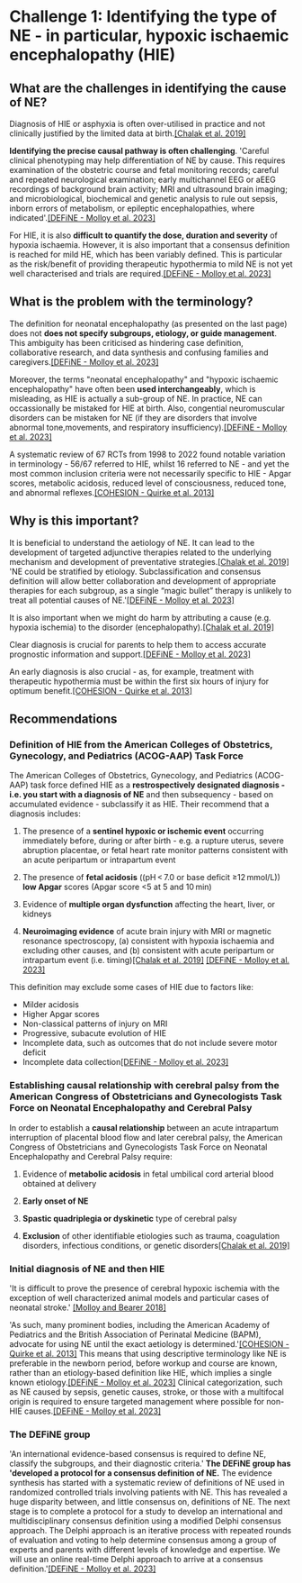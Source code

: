 # Challenge 1: Identifying the type of NE - in particular, hypoxic ischaemic encephalopathy (HIE)

## What are the challenges in identifying the cause of NE?

Diagnosis of HIE or asphyxia is often over-utilised in practice and not clinically justified by the limited data at birth.[[Chalak et al. 2019]](https://doi.org/10.1038/s41390-019-0547-9)

**Identifying the precise causal pathway is often challenging**. 'Careful clinical phenotyping may help differentiation of NE by cause. This requires examination of the obstetric course and fetal monitoring records; careful and repeated neurological examination; early multichannel EEG or aEEG recordings of background brain activity; MRI and ultrasound brain imaging; and microbiological, biochemical and genetic analysis to rule out sepsis, inborn errors of metabolism, or epileptic encephalopathies, where indicated'.[[DEFiNE - Molloy et al. 2023]](https://doi.org/10.1038/s41390-023-02775-z)

For HIE, it is also **difficult to quantify the dose, duration and severity** of hypoxia ischaemia. However, it is also important that a consensus definition is reached for mild HE, which has been variably defined. This is particular as the risk/benefit of providing therapeutic hypothermia to mild NE is not yet well characterised and trials are required.[[DEFiNE - Molloy et al. 2023]](https://doi.org/10.1038/s41390-023-02775-z)

## What is the problem with the terminology?

The definition for neonatal encephalopathy (as presented on the last page) does not **does not specify subgroups, etiology, or guide management**. This ambiguity has been criticised as hindering case definition, collaborative research, and data synthesis and confusing families and caregivers.[[DEFiNE - Molloy et al. 2023]](https://doi.org/10.1038/s41390-023-02775-z)

Moreover, the terms "neonatal encephalopathy" and "hypoxic ischaemic encephalopathy" have often been **used interchangeably**, which is misleading, as HIE is actually a sub-group of NE. In practice, NE can occassionally be mistaked for HIE at birth. Also, congential neuromuscular disorders can be mistaken for NE (if they are disorders that involve abnormal tone,movements, and respiratory insufficiency).[[DEFiNE - Molloy et al. 2023]](https://doi.org/10.1038/s41390-023-02775-z)

A systematic review of 67 RCTs from 1998 to 2022 found notable variation in terminology - 56/67 referred to HIE, whilst 16 referred to NE - and yet the most common inclusion criteria were not necessarily specific to HIE - Apgar scores, metabolic acidosis, reduced level of consciousness, reduced tone, and abnormal reflexes.[[COHESION - Quirke et al. 2013]](https://doi.org/10.1038/s41390-023-02938-y)

## Why is this important?

It is beneficial to understand the aetiology of NE. It can lead to the development of targeted adjunctive therapies related to the underlying mechanism and development of preventative strategies.[[Chalak et al. 2019]](https://doi.org/10.1038/s41390-019-0547-9) 'NE could be stratified by etiology. Subclassification and consensus definition will allow better collaboration and development of appropriate therapies for each subgroup, as a single “magic bullet” therapy is unlikely to treat all potential causes of NE.'[[DEFiNE - Molloy et al. 2023]](https://doi.org/10.1038/s41390-023-02775-z)

It is also important when we might do harm by attributing a cause (e.g. hypoxia ischemia) to the disorder (encephalopathy).[[Chalak et al. 2019]](https://doi.org/10.1038/s41390-019-0547-9)

Clear diagnosis is crucial for parents to help them to access accurate prognostic information and support.[[DEFiNE - Molloy et al. 2023]](https://doi.org/10.1038/s41390-023-02775-z)

An early diagnosis is also crucial - as, for example, treatment with therapeutic hypothermia must be within the first six hours of injury for optimum benefit.[[COHESION - Quirke et al. 2013]](https://doi.org/10.1038/s41390-023-02938-y)

## Recommendations

### Definition of HIE from the American Colleges of Obstetrics, Gynecology, and Pediatrics (ACOG-AAP) Task Force

The American Colleges of Obstetrics, Gynecology, and Pediatrics (ACOG-AAP) task force defined HIE as a **restrospectively designated diagnosis - i.e. you start with a diagnosis of NE** and then subsequency - based on accumulated evidence - subclassify it as HIE. Their recommend that a diagnosis includes:

1. The presence of a **sentinel hypoxic or ischemic event** occurring immediately before, during or after birth - e.g. a rupture uterus, severe abruption placentae, or fetal heart rate monitor patterns consistent with an acute peripartum or intrapartum event

2. The presence of **fetal acidosis** ((pH < 7.0 or base deficit ≥12 mmol/L)) **low Apgar** scores (Apgar score <5 at 5 and 10 min)

3. Evidence of **multiple organ dysfunction** affecting the heart, liver, or kidneys

4. **Neuroimaging evidence** of acute brain injury with MRI or magnetic resonance spectroscopy, (a) consistent with hypoxia ischaemia and excluding other causes, and (b) consistent with acute peripartum or intrapartum event (i.e. timing)[[Chalak et al. 2019]](https://doi.org/10.1038/s41390-019-0547-9) [[DEFiNE - Molloy et al. 2023]](https://doi.org/10.1038/s41390-023-02775-z)

This definition may exclude some cases of HIE due to factors like:
* Milder acidosis
* Higher Apgar scores
* Non-classical patterns of injury on MRI
* Progressive, subacute evolution of HIE
* Incomplete data, such as outcomes that do not include severe motor deficit
* Incomplete data collection[[DEFiNE - Molloy et al. 2023]](https://doi.org/10.1038/s41390-023-02775-z)

### Establishing causal relationship with cerebral palsy from the American Congress of Obstetricians and Gynecologists Task Force on Neonatal Encephalopathy and Cerebral Palsy

In order to establish a **causal relationship** between an acute intrapartum interruption of placental blood flow and later cerebral palsy, the American Congress of Obstetricians and Gynecologists Task Force on Neonatal Encephalopathy and Cerebral Palsy require:

1. Evidence of **metabolic acidosis** in fetal umbilical cord arterial blood obtained at delivery

2. **Early onset of NE**

3. **Spastic quadriplegia or dyskinetic** type of cerebral palsy

4. **Exclusion** of other identifiable etiologies such as trauma, coagulation disorders, infectious conditions, or genetic disorders[[Chalak et al. 2019]](https://doi.org/10.1038/s41390-019-0547-9)

### Initial diagnosis of NE and then HIE

'It is difficult to prove the presence of cerebral hypoxic ischemia with the exception of well characterized animal models and particular cases of neonatal stroke.'
[[Molloy and Bearer 2018]](https://doi.org/10.1038/s41390-018-0169-7)

'As such, many prominent bodies, including the American Academy of Pediatrics and the British Association of Perinatal Medicine (BAPM), advocate for using NE until the exact aetiology is determined.'[[COHESION - Quirke et al. 2013]](https://doi.org/10.1038/s41390-023-02938-y) This means that using descriptive terminology like NE is preferable in the newborn period, before workup and course are known, rather than an etiology-based definition like HIE, which implies a single known etiology.[[DEFiNE - Molloy et al. 2023]](https://doi.org/10.1038/s41390-023-02775-z) Clinical categorization, such as NE caused by sepsis, genetic causes, stroke, or those with a multifocal origin is required to ensure targeted management where possible for non-HIE causes.[[DEFiNE - Molloy et al. 2023]](https://doi.org/10.1038/s41390-023-02775-z) 

### The DEFiNE group

'An international evidence-based consensus is required to define NE, classify the subgroups, and their diagnostic criteria.' **The DEFiNE group has 'developed a protocol for a consensus definition of NE.** The evidence synthesis has started with a systematic review of definitions of NE used in randomized controlled trials involving patients with NE. This has revealed a huge disparity between, and little consensus on, definitions of NE. The next stage is to complete a protocol for a study to develop an international and multidisciplinary consensus definition using a modified Delphi consensus approach. The Delphi approach is an iterative process with repeated rounds of evaluation and voting to help determine consensus among a group of experts and parents with different levels of knowledge and expertise. We will use an online real-time Delphi approach to arrive at a consensus definition.'[[DEFiNE - Molloy et al. 2023]](https://doi.org/10.1038/s41390-023-02775-z)
